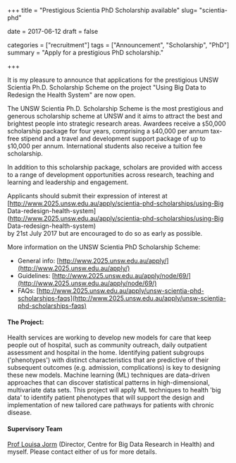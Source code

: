 +++
title = "Prestigious Scientia PhD Scholarship available"
slug= "scientia-phd"

date = 2017-06-12
draft = false

categories = ["recruitment"]
tags = ["Announcement", "Scholarship", "PhD"]
summary = "Apply for a prestigious PhD scholarship."

+++


It is my pleasure to announce that applications for the prestigious UNSW Scientia Ph.D. Scholarship Scheme on the project "Using Big Data to Redesign the Health System" are now open.

The UNSW Scientia Ph.D. Scholarship Scheme is the most prestigious and generous scholarship scheme at UNSW and it aims to attract the best and brightest people into strategic research areas. Awardees receive a `$`50,000 scholarship package for four years, comprising a `$`40,000 per
annum tax-free stipend and a travel and development support package of up to `$`10,000 per annum. International students also receive a tuition fee scholarship.

In addition to this scholarship package, scholars are provided with access to a range of development opportunities across research, teaching and learning and leadership and engagement.

Applicants should submit their expression of interest at  
[http://www.2025.unsw.edu.au/apply/scientia-phd-scholarships/using-Big Data-redesign-health-system](http://www.2025.unsw.edu.au/apply/scientia-phd-scholarships/using-Big Data-redesign-health-system)  
by 21st July 2017 but are encouraged to do so as early as possible.

More information on the UNSW Scientia PhD Scholarship Scheme:

* General info: [http://www.2025.unsw.edu.au/apply/](http://www.2025.unsw.edu.au/apply/)
* Guidelines: [http://www.2025.unsw.edu.au/apply/node/69/](http://www.2025.unsw.edu.au/apply/node/69/)
* FAQs: [http://www.2025.unsw.edu.au/apply/unsw-scientia-phd-scholarships-faqs](http://www.2025.unsw.edu.au/apply/unsw-scientia-phd-scholarships-faqs)

#### The Project:

Health services are working to develop new models for care that keep people out of hospital, such as community outreach, daily outpatient assessment and hospital in the home. Identifying patient subgroups ('phenotypes') with distinct characteristics that are predictive of their subsequent outcomes (e.g. admission, complications) is key to designing these new models. Machine learning (ML) techniques are data-driven approaches that can discover statistical patterns in
high-dimensional, multivariate data sets. This project will apply ML techniques to health 'big data' to identify patient phenotypes that will support the design and implementation of new tailored care
pathways for patients with chronic disease.

#### Supervisory Team

[Prof Louisa Jorm](https://cbdrh.med.unsw.edu.au/people/professor-louisa-jorm) (Director, Centre for Big Data Research in Health)
and myself.
Please contact either of us for more details.
